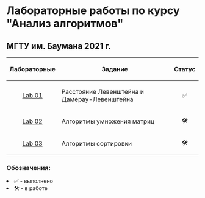 # Лабораторные работы по курсу "Анализ алгоритмов"
## МГТУ им. Баумана 2021 г.

| Лабораторные  |     <p align="center">Задание    |      Статус    |
| :-------------: |-------------|:-------------:|
| [Lab 01](https://github.com/DeadlyHunter38/bmstu_sem_5_aa/tree/master/lab_01)| <p align="left">Расстояние Левенштейна и Дамерау-Левенштейна<p>| ✅
| [Lab 02](https://github.com/DeadlyHunter38/bmstu_sem_5_aa/tree/master/lab_02)| <p align="left">Алгоритмы умножения матриц<p>| 🛠
| [Lab 03](https://github.com/DeadlyHunter38/bmstu_sem_5_aa/tree/master/lab_03)| <p align="left">Алгоритмы сортировки<p>| 🛠

### Обозначения:


<li>✅ - выполнено

<li>🛠 - в работе